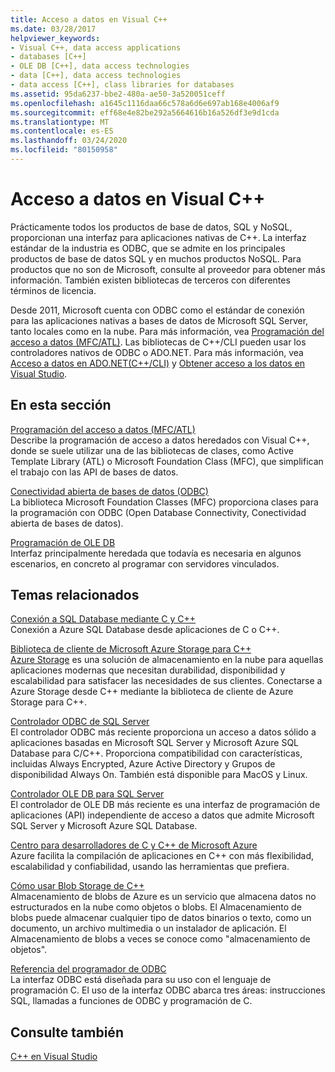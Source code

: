 ```yaml
---
title: Acceso a datos en Visual C++
ms.date: 03/28/2017
helpviewer_keywords:
- Visual C++, data access applications
- databases [C++]
- OLE DB [C++], data access technologies
- data [C++], data access technologies
- data access [C++], class libraries for databases
ms.assetid: 95da6237-bbe2-480a-ae50-3a520051ceff
ms.openlocfilehash: a1645c1116daa66c578a6d6e697ab168e4006af9
ms.sourcegitcommit: eff68e4e82be292a5664616b16a526df3e9d1cda
ms.translationtype: MT
ms.contentlocale: es-ES
ms.lasthandoff: 03/24/2020
ms.locfileid: "80150958"
---
```

# <a name="data-access-in-visual-c"></a>Acceso a datos en Visual C++

Prácticamente todos los productos de base de datos, SQL y NoSQL, proporcionan una interfaz para aplicaciones nativas de C++. La interfaz estándar de la industria es ODBC, que se admite en los principales productos de base de datos SQL y en muchos productos NoSQL. Para productos que no son de Microsoft, consulte al proveedor para obtener más información. También existen bibliotecas de terceros con diferentes términos de licencia.

Desde 2011, Microsoft cuenta con ODBC como el estándar de conexión para las aplicaciones nativas a bases de datos de Microsoft SQL Server, tanto locales como en la nube. Para más información, vea [Programación del acceso a datos \(MFC/ATL\)](data-access-programming-mfc-atl.md). Las bibliotecas de C++/CLI pueden usar los controladores nativos de ODBC o ADO.NET. Para más información, vea [Acceso a datos en ADO.NET(C++/CLI)](../dotnet/data-access-using-adonet-cpp-cli.md) y [Obtener acceso a los datos en Visual Studio](https://docs.microsoft.com/visualstudio/data-tools/accessing-data-in-visual-studio).

## <a name="in-this-section"></a>En esta sección

[Programación del acceso a datos (MFC/ATL)](data-access-programming-mfc-atl.md)<br/>
Describe la programación de acceso a datos heredados con Visual C++, donde se suele utilizar una de las bibliotecas de clases, como Active Template Library (ATL) o Microsoft Foundation Class (MFC), que simplifican el trabajo con las API de bases de datos.

[Conectividad abierta de bases de datos (ODBC)](odbc/open-database-connectivity-odbc.md)<br/>
La biblioteca Microsoft Foundation Classes (MFC) proporciona clases para la programación con ODBC (Open Database Connectivity, Conectividad abierta de bases de datos).

[Programación de OLE DB](oledb/ole-db-programming.md)<br/>
Interfaz principalmente heredada que todavía es necesaria en algunos escenarios, en concreto al programar con servidores vinculados.

## <a name="related-topics"></a>Temas relacionados

[Conexión a SQL Database mediante C y C++](/azure/sql-database/sql-database-develop-cplusplus-simple)<br/>
Conexión a Azure SQL Database desde aplicaciones de C o C++.

[Biblioteca de cliente de Microsoft Azure Storage para C++](https://github.com/Azure/azure-storage-cpp)<br/>
[Azure Storage](/azure/storage/storage-introduction) es una solución de almacenamiento en la nube para aquellas aplicaciones modernas que necesitan durabilidad, disponibilidad y escalabilidad para satisfacer las necesidades de sus clientes. Conectarse a Azure Storage desde C++ mediante la biblioteca de cliente de Azure Storage para C++.

[Controlador ODBC de SQL Server](/sql/connect/odbc/microsoft-odbc-driver-for-sql-server)<br/>
El controlador ODBC más reciente proporciona un acceso a datos sólido a aplicaciones basadas en Microsoft SQL Server y Microsoft Azure SQL Database para C/C++. Proporciona compatibilidad con características, incluidas Always Encrypted, Azure Active Directory y Grupos de disponibilidad Always On. También está disponible para MacOS y Linux.

[Controlador OLE DB para SQL Server](/sql/connect/oledb/oledb-driver-for-sql-server)<br/>
El controlador de OLE DB más reciente es una interfaz de programación de aplicaciones (API) independiente de acceso a datos que admite Microsoft SQL Server y Microsoft Azure SQL Database.

[Centro para desarrolladores de C y C++ de Microsoft Azure](https://azure.microsoft.com/develop/cpp/)<br/>
Azure facilita la compilación de aplicaciones en C++ con más flexibilidad, escalabilidad y confiabilidad, usando las herramientas que prefiera.

[Cómo usar Blob Storage de C++](https://docs.microsoft.com/azure/storage/storage-c-plus-plus-how-to-use-blobs)<br/>
Almacenamiento de blobs de Azure es un servicio que almacena datos no estructurados en la nube como objetos o blobs. El Almacenamiento de blobs puede almacenar cualquier tipo de datos binarios o texto, como un documento, un archivo multimedia o un instalador de aplicación. El Almacenamiento de blobs a veces se conoce como "almacenamiento de objetos".

[Referencia del programador de ODBC](https://docs.microsoft.com/sql/odbc/reference/odbc-programmer-s-reference)<br/>
La interfaz ODBC está diseñada para su uso con el lenguaje de programación C. El uso de la interfaz ODBC abarca tres áreas: instrucciones SQL, llamadas a funciones de ODBC y programación de C.

## <a name="see-also"></a>Consulte también

[C++ en Visual Studio](../overview/visual-cpp-in-visual-studio.md)
